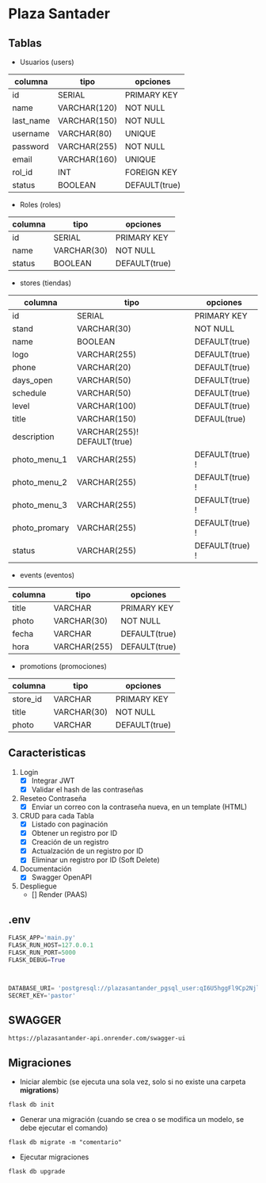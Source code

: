 # Plaza Santader

## Tablas

- Usuarios (users)

| columna   | tipo         | opciones      |
| --------- | ------------ | ------------- |
| id        | SERIAL       | PRIMARY KEY   |
| name      | VARCHAR(120) | NOT NULL      |
| last_name | VARCHAR(150) | NOT NULL      |
| username  | VARCHAR(80)  | UNIQUE        |
| password  | VARCHAR(255) | NOT NULL      |
| email     | VARCHAR(160) | UNIQUE        |
| rol_id    | INT          | FOREIGN KEY   |
| status    | BOOLEAN      | DEFAULT(true) |

- Roles (roles)

| columna | tipo        | opciones      |
| ------- | ----------- | ------------- |
| id      | SERIAL      | PRIMARY KEY   |
| name    | VARCHAR(30) | NOT NULL      |
| status  | BOOLEAN     | DEFAULT(true) |



- stores (tiendas)


| columna      | tipo        | opciones      |
| -------      | ----------- | ------------- |
| id           | SERIAL      | PRIMARY KEY   |
| stand        | VARCHAR(30) | NOT NULL      |
| name         | BOOLEAN     | DEFAULT(true) |
| logo         | VARCHAR(255)| DEFAULT(true) |
| phone        | VARCHAR(20) | DEFAULT(true) |
|days_open     | VARCHAR(50) | DEFAULT(true) |
|schedule      | VARCHAR(50) | DEFAULT(true) |
|level         | VARCHAR(100)| DEFAULT(true) |
|title         | VARCHAR(150)| DEFAUL(true)  |
|description   | VARCHAR(255)! DEFAULT(true) |
|photo_menu_1  | VARCHAR(255)| DEFAULT(true) !
|photo_menu_2  | VARCHAR(255)| DEFAULT(true) !
|photo_menu_3  | VARCHAR(255)| DEFAULT(true) !
|photo_promary | VARCHAR(255)| DEFAULT(true) !
|status        | VARCHAR(255)| DEFAULT(true) !

- events (eventos)


| columna      | tipo        | opciones      |
| -------      | ----------- | ------------- |
| title        | VARCHAR     | PRIMARY KEY   |
| photo        | VARCHAR(30) | NOT NULL      |
| fecha        | VARCHAR     | DEFAULT(true) |
| hora         | VARCHAR(255)| DEFAULT(true) |

- promotions (promociones)


| columna      | tipo        | opciones      |
| -------      | ----------- | ------------- |
| store_id     | VARCHAR     | PRIMARY KEY   |
| title        | VARCHAR(30) | NOT NULL      |
| photo        | VARCHAR     | DEFAULT(true) |



## Caracteristicas

1. Login
   - [X] Integrar JWT
   - [X] Validar el hash de las contraseñas
2. Reseteo Contraseña
   - [X] Enviar un correo con la contraseña nueva, en un template (HTML)
3. CRUD para cada Tabla
   - [X] Listado con paginación
   - [X] Obtener un registro por ID
   - [X] Creación de un registro
   - [X] Actualzación de un registro por ID
   - [X] Eliminar un registro por ID (Soft Delete)

4. Documentación
   - [X] Swagger OpenAPI
5. Despliegue
   - [] Render (PAAS)

## .env

```py
FLASK_APP='main.py'
FLASK_RUN_HOST=127.0.0.1
FLASK_RUN_PORT=5000
FLASK_DEBUG=True



DATABASE_URI= 'postgresql://plazasantander_pgsql_user:qI6U5hggFl9Cp2NjlpdlDgkbJgRJwibI@dpg-ct5qtvt6l47c73fr2v70-a.virginia-postgres.render.com/plazasantander_pgsql'
SECRET_KEY='pastor'
```
## SWAGGER
```ssh
https://plazasantander-api.onrender.com/swagger-ui

```
## Migraciones

- Iniciar alembic (se ejecuta una sola vez, solo si no existe una carpeta **migrations**)

```ssh
flask db init
```

- Generar una migración (cuando se crea o se modifica un modelo, se debe ejecutar el comando)

```ssh
flask db migrate -m "comentario"
```

- Ejecutar migraciones

```ssh
flask db upgrade
```
